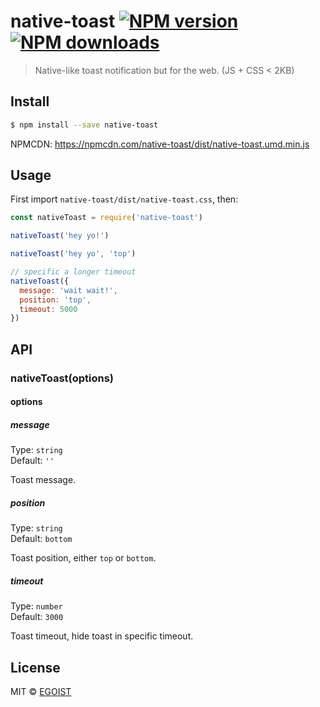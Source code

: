 # native-toast [![NPM version](https://img.shields.io/npm/v/native-toast.svg)](https://npmjs.com/package/native-toast) [![NPM downloads](https://img.shields.io/npm/dm/native-toast.svg)](https://npmjs.com/package/native-toast)

> Native-like toast notification but for the web. (JS + CSS < 2KB)

## Install

```bash
$ npm install --save native-toast
```

NPMCDN: https://npmcdn.com/native-toast/dist/native-toast.umd.min.js

## Usage

First import `native-toast/dist/native-toast.css`, then:

```js
const nativeToast = require('native-toast')

nativeToast('hey yo!')

nativeToast('hey yo', 'top')

// specific a longer timeout
nativeToast({
  message: 'wait wait!',
  position: 'top',
  timeout: 5000
})
```

## API

### nativeToast(options)

#### options

##### message

Type: `string`<br>
Default: `''`

Toast message.

##### position

Type: `string`<br>
Default: `bottom`

Toast position, either `top` or `bottom`.

##### timeout

Type: `number`<br>
Default: `3000`

Toast timeout, hide toast in specific timeout.

## License

MIT © [EGOIST](https://github.com/egoist)
